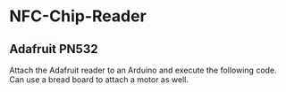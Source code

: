 # NFC-Chip-Reader

## Adafruit PN532
Attach the Adafruit reader to an Arduino and execute the following code. Can use a bread board to attach a motor as well. 
